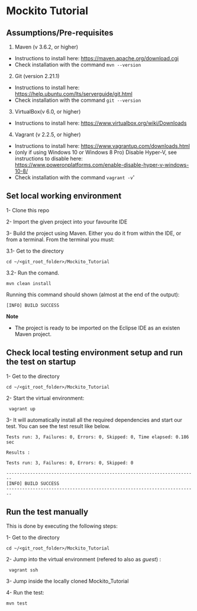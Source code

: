 # Mockito Tutorial

## Assumptions/Pre-requisites
1. Maven (v 3.6.2, or higher)
* Instructions to install here: https://maven.apache.org/download.cgi
* Check installation with the command `mvn --version`

2. Git (version 2.21.1)
* Instructions to install here: https://help.ubuntu.com/lts/serverguide/git.html
* Check installation with the command `git --version`

3. VirtualBox(v 6.0, or higher)
* Instructions to install here: https://www.virtualbox.org/wiki/Downloads 


4. Vagrant (v 2.2.5, or higher) 
* Instructions to install here: https://www.vagrantup.com/downloads.html
* (only if using Windows 10 or Windows 8 Pro) Disable Hyper-V, see instructions to disable here: https://www.poweronplatforms.com/enable-disable-hyper-v-windows-10-8/
* Check installation with the command `vagrant -v`'


## Set local working environment

1- Clone this repo

2- Import the given project into your favourite IDE

3- Build the project using Maven. Either you do it from within the IDE, or from a terminal. From the terminal you must:

3.1-  Get to the directory

```
cd ~/<git_root_folder>/Mockito_Tutorial
```

3.2- Run the comand.

```
mvn clean install
```

Running this command should shown (almost at the end of the output):

```
[INFO] BUILD SUCCESS
```


**Note**

* The project is ready to be imported on the Eclipse IDE as an existen Maven project.

## Check local testing environment setup and run the test on startup


1-  Get to the directory

```
cd ~/<git_root_folder>/Mockito_Tutorial
```

2- Start the virtual environment: 
```
 vagrant up
```


3- It will automatically install all the required dependencies and start our test. You can see the test result like below.

```
Tests run: 3, Failures: 0, Errors: 0, Skipped: 0, Time elapsed: 0.186 sec

Results :

Tests run: 3, Failures: 0, Errors: 0, Skipped: 0

------------------------------------------------------------------------
[INFO] BUILD SUCCESS
------------------------------------------------------------------------
```


## Run the test manually

This is done by executing the following steps:


1-  Get to the directory

```
cd ~/<git_root_folder>/Mockito_Tutorial
```

2- Jump into the virtual environment (refered to also as *guest*) : 

```
 vagrant ssh
```

3- Jump inside the locally cloned Mockito_Tutorial 

4- Run the test:

```
mvn test
```
